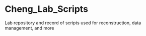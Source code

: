 # Cheng_Lab_Scripts
Lab repository and record of scripts used for reconstruction, data management, and more 
